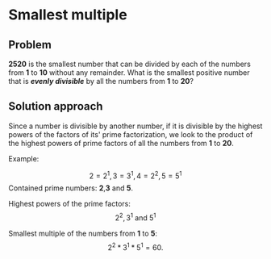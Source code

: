 # Smallest multiple

## Problem 

**2520** is the smallest number that can be divided by each of the numbers from **1** to **10** without any remainder.
What is the smallest positive number that is ***evenly divisible*** by all the numbers from **1** to **20**?

## Solution approach 

Since a number is divisible by another number, if it is divisible by the highest powers of the factors of its' prime factorization, we look to the product of the highest powers of prime factors of all the numbers from **1** to **20**.

Example: 

$$
2 = 2^1, 3 = 3^1, 4 = 2^2, 5 = 5^1
$$
Contained prime numbers: **2**,**3** and **5**.

Highest powers of the prime factors: 
$$2^2, 3^1 \text{ and } 5^1 $$

Smallest multiple of the numbers from **1** to **5**: 
$$
2^2*3^1*5^1 = 60.
$$